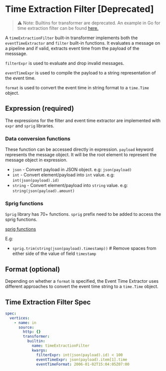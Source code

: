 # Time Extraction Filter [Deprecated]

  > ⚠️ Note: Builtins for transformer are deprecated. An example in Go for time extraction filter can be found [here.](https://github.com/numaproj/numaflow-go/tree/main/pkg/sourcetransformer/examples/time_extraction_filter) 

A `timeExtractionFilter` built-in transformer implements both the `eventTimeExtractor` and `filter` built-in functions. It evaluates a message on a pipeline and if valid, extracts event time from the payload of the messsage.

`filterExpr` is used to evaluate and drop invalid messages.

`eventTimeExpr` is used to compile the payload to a string representation of the event time.

`format` is used to convert the event time in string format to a `time.Time` object.

## Expression (required)

The expressions for the filter and event time extractor are implemented with `expr` and `sprig` libraries.

### Data conversion functions

These function can be accessed directly in expression. `payload` keyword represents the message object. It will be the root element to represent the message object in expression.

- `json` - Convert payload in JSON object. e.g: `json(payload)`
- `int` - Convert element/payload into `int` value. e.g: `int(json(payload).id)`
- `string` - Convert element/payload into `string` value. e.g: `string(json(payload).amount)`

### Sprig functions

`Sprig` library has 70+ functions. `sprig` prefix need to be added to access the sprig functions.

[sprig functions](http://masterminds.github.io/sprig/)

E.g:

- `sprig.trim(string(json(payload).timestamp))` # Remove spaces from either side of the value of field `timestamp`

## Format (optional)

Depending on whether a `format` is specified, the Event Time Extractor uses different approaches to convert the event time string to a `time.Time` object.

## Time Extraction Filter Spec

```yaml
spec:
  vertices:
    - name: in
      source:
        http: {}
        transformer:
          builtin:
            name: timeExtractionFilter
            kwargs:
              filterExpr: int(json(payload).id) < 100
              eventTimeExpr: json(payload).item[1].time
              eventTimeFormat: 2006-01-02T15:04:05Z07:00
```
